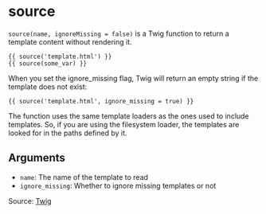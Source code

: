 # source

`source(name, ignoreMissing = false)` is a Twig function to return a template content without rendering it.

```twig
{{ source('template.html') }}
{{ source(some_var) }}
```

When you set the ignore_missing flag, Twig will return an empty string if the template does not exist:

```twig
{{ source('template.html', ignore_missing = true) }}
```

The function uses the same template loaders as the ones used to include templates. So, if you are using the filesystem
loader, the templates are looked for in the paths defined by it.

## Arguments

- `name`: The name of the template to read
- `ignore_missing`: Whether to ignore missing templates or not

Source: [Twig](https://twig.symfony.com/doc/3.x/functions/source.html)

